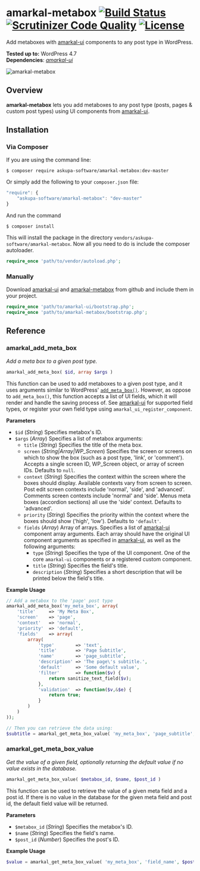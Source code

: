 # amarkal-metabox [![Build Status](https://scrutinizer-ci.com/g/askupasoftware/amarkal-metabox/badges/build.png?b=master)](https://scrutinizer-ci.com/g/askupasoftware/amarkal-metabox/build-status/master) [![Scrutinizer Code Quality](https://scrutinizer-ci.com/g/askupasoftware/amarkal-metabox/badges/quality-score.png?b=master)](https://scrutinizer-ci.com/g/askupasoftware/amarkal-metabox/?branch=master) [![License](https://img.shields.io/badge/license-GPL--3.0%2B-red.svg)](https://raw.githubusercontent.com/askupasoftware/amarkal-metabox/master/LICENSE)
Add metaboxes with [amarkal-ui](https://github.com/askupasoftware/amarkal-ui) components to any post type in WordPress.

**Tested up to:** WordPress 4.7  
**Dependencies**: *[amarkal-ui](https://github.com/askupasoftware/amarkal-ui)*

![amarkal-metabox](https://askupasoftware.com/wp-content/uploads/2015/04/amarkal-metabox.png)

## Overview
**amarkal-metabox** lets you add metaboxes to any post type (posts, pages & custom post types) using UI components from [amarkal-ui](https://github.com/askupasoftware/amarkal-ui/).

## Installation

### Via Composer

If you are using the command line:  
```
$ composer require askupa-software/amarkal-metabox:dev-master
```

Or simply add the following to your `composer.json` file:
```javascript
"require": {
    "askupa-software/amarkal-metabox": "dev-master"
}
```
And run the command 
```
$ composer install
```

This will install the package in the directory `vendors/askupa-software/amarkal-metabox`.
Now all you need to do is include the composer autoloader.

```php
require_once 'path/to/vendor/autoload.php';
```

### Manually

Download [amarkal-ui](https://github.com/askupasoftware/amarkal-ui/archive/master.zip) and [amarkal-metabox](https://github.com/askupasoftware/amarkal-metabox/archive/master.zip) from github and include them in your project.

```php
require_once 'path/to/amarkal-ui/bootstrap.php';
require_once 'path/to/amarkal-metabox/bootstrap.php';
```

## Reference

### amarkal_add_meta_box
*Add a meta box to a given post type.*
```php
amarkal_add_meta_box( $id, array $args )
```
This function can be used to add metaboxes to a given post type, and it uses arguments similar to WordPress' [`add_meta_box()`](https://developer.wordpress.org/reference/functions/add_meta_box/). However, as oppose to `add_meta_box()`, this function accepts a list of UI fields, which it will render and handle the saving process of. See [amarkal-ui](https://github.com/askupasoftware/amarkal-ui/) for supported field types, or register your own field type using `amarkal_ui_register_component`.

**Parameters**  
* `$id` (*String*) Specifies metabox's ID.
* `$args` (*Array*)  Specifies a list of metabox arguments:
  * `title` (*String*)  Specifies the title of the meta box.
  * `screen` (*String|Array|WP_Screen*) Specifies the screen or screens on which to show the box (such as a post type, 'link', or 'comment'). Accepts a single screen ID, WP_Screen object, or array of screen IDs. Defaults to `null`.
  * `context` (*String*) Specifies the context within the screen where the boxes should display. Available contexts vary from screen to screen. Post edit screen contexts include 'normal', 'side', and 'advanced'. Comments screen contexts include 'normal' and 'side'. Menus meta boxes (accordion sections) all use the 'side' context. Defaults to 'advanced'.
  * `priority` (*String*) Specifies the priority within the context where the boxes should show ('high', 'low'). Defaults to `'default'`.
  * `fields` (*Array*) Array of arrays. Specifies a list of [amarkal-ui](https://github.com/askupasoftware/amarkal-ui) component array arguments. Each array should have the original UI component arguments as specified in [amarkal-ui](https://github.com/askupasoftware/amarkal-ui), as well as the following arguments:
    * `type` (*String*) Specifies the type of the UI component. One of the core `amarkal-ui` components or a registered custom component.
    * `title` (*String*) Specifies the field's title.
    * `description` (*String*) Specifies a short description that will be printed below the field's title.

**Example Usage**
```php
// Add a metabox to the 'page' post type
amarkal_add_meta_box('my_meta_box', array(
    'title'     => 'My Meta Box',
    'screen'    => 'page',
    'context'   => 'normal',
    'priority'  => 'default',
    'fields'    => array(
    	array(
            'type'        => 'text',
            'title'       => 'Page Subtitle',
            'name'        => 'page_subtitle',
            'description' => 'The page\'s subtitle.',
            'default'     => 'Some default value',
            'filter'      => function($v) {
                return sanitize_text_field($v);
            },
            'validation'  => function($v,&$e) {
                return true;
            }
        )
    )
));

// Then you can retrieve the data using:
$subtitle = amarkal_get_meta_box_value( 'my_meta_box', 'page_subtitle', $post_id );
```

### amarkal_get_meta_box_value
*Get the value of a given field, optionally returning the default value if no value exists in the database.*
```php
amarkal_get_meta_box_value( $metabox_id, $name, $post_id )
```
This function can be used to retrieve the value of a given meta field and a post id. If there is no value in the database for the given meta field and post id, the default field value will be returned.

**Parameters**  
* `$metabox_id` (*String*) Specifies the metabox's ID.
* `$name` (*String*)  Specifies the field's name.
* `$post_id` (*Number*)  Specifies the post's ID.

**Example Usage**
```php
$value = amarkal_get_meta_box_value( 'my_meta_box', 'field_name', $post_id );
```
